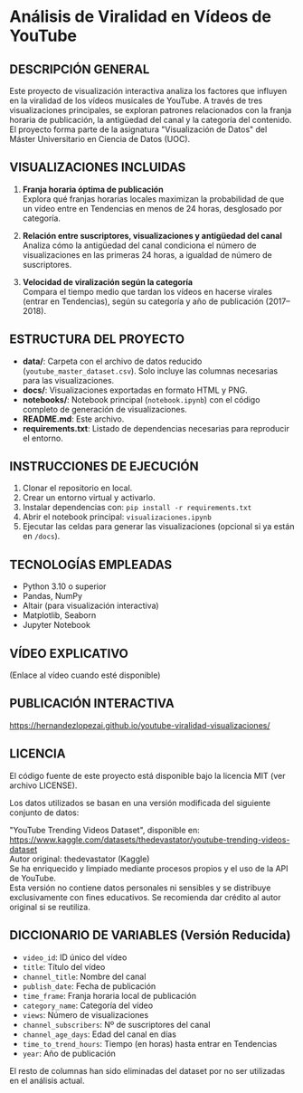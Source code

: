 # Análisis de Viralidad en Vídeos de YouTube

## DESCRIPCIÓN GENERAL

Este proyecto de visualización interactiva analiza los factores que influyen en la viralidad de los vídeos musicales de YouTube. A través de tres visualizaciones principales, se exploran patrones relacionados con la franja horaria de publicación, la antigüedad del canal y la categoría del contenido. El proyecto forma parte de la asignatura "Visualización de Datos" del Máster Universitario en Ciencia de Datos (UOC).

## VISUALIZACIONES INCLUIDAS

1. **Franja horaria óptima de publicación**  
   Explora qué franjas horarias locales maximizan la probabilidad de que un vídeo entre en Tendencias en menos de 24 horas, desglosado por categoría.

2. **Relación entre suscriptores, visualizaciones y antigüedad del canal**  
   Analiza cómo la antigüedad del canal condiciona el número de visualizaciones en las primeras 24 horas, a igualdad de número de suscriptores.

3. **Velocidad de viralización según la categoría**  
   Compara el tiempo medio que tardan los vídeos en hacerse virales (entrar en Tendencias), según su categoría y año de publicación (2017–2018).

## ESTRUCTURA DEL PROYECTO

- **data/**: Carpeta con el archivo de datos reducido (`youtube_master_dataset.csv`). Solo incluye las columnas necesarias para las visualizaciones.  
- **docs/**: Visualizaciones exportadas en formato HTML y PNG.  
- **notebooks/**: Notebook principal (`notebook.ipynb`) con el código completo de generación de visualizaciones.  
- **README.md**: Este archivo.  
- **requirements.txt**: Listado de dependencias necesarias para reproducir el entorno.

## INSTRUCCIONES DE EJECUCIÓN

1. Clonar el repositorio en local.  
2. Crear un entorno virtual y activarlo.  
3. Instalar dependencias con: `pip install -r requirements.txt`  
4. Abrir el notebook principal: `visualizaciones.ipynb`  
5. Ejecutar las celdas para generar las visualizaciones (opcional si ya están en `/docs`).

## TECNOLOGÍAS EMPLEADAS

- Python 3.10 o superior  
- Pandas, NumPy  
- Altair (para visualización interactiva)  
- Matplotlib, Seaborn  
- Jupyter Notebook

## VÍDEO EXPLICATIVO

(Enlace al vídeo cuando esté disponible)

## PUBLICACIÓN INTERACTIVA

https://hernandezlopezai.github.io/youtube-viralidad-visualizaciones/

## LICENCIA

El código fuente de este proyecto está disponible bajo la licencia MIT (ver archivo LICENSE).

Los datos utilizados se basan en una versión modificada del siguiente conjunto de datos:

"YouTube Trending Videos Dataset", disponible en: https://www.kaggle.com/datasets/thedevastator/youtube-trending-videos-dataset  
Autor original: thedevastator (Kaggle)  
Se ha enriquecido y limpiado mediante procesos propios y el uso de la API de YouTube.  
Esta versión no contiene datos personales ni sensibles y se distribuye exclusivamente con fines educativos. Se recomienda dar crédito al autor original si se reutiliza.

## DICCIONARIO DE VARIABLES (Versión Reducida)

- `video_id`: ID único del vídeo  
- `title`: Título del vídeo  
- `channel_title`: Nombre del canal  
- `publish_date`: Fecha de publicación  
- `time_frame`: Franja horaria local de publicación  
- `category_name`: Categoría del vídeo  
- `views`: Número de visualizaciones  
- `channel_subscribers`: Nº de suscriptores del canal  
- `channel_age_days`: Edad del canal en días  
- `time_to_trend_hours`: Tiempo (en horas) hasta entrar en Tendencias  
- `year`: Año de publicación

El resto de columnas han sido eliminadas del dataset por no ser utilizadas en el análisis actual.
